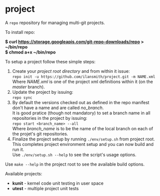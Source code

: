 # project

A `repo` repository for managing multi-git projects.

To install repo:

  **$ curl https://storage.googleapis.com/git-repo-downloads/repo > ~/bin/repo<br>
  $ chmod a+x ~/bin/repo**

To setup a project follow these simple steps:
 1. Create your *project root directory* and from within it issue:<br>
    `repo init -u https://github.com/ilansmith/project.git -m NAME.xml`<br>
    Where *NAME.xml* is one of the project xml definitions within it (on the *master* branch).
 2. Update the project by issuing:<br>
    `repo sync`
 3. By default the versions checked out as defined in the repo manifest don't have a name and are called *no_branch*.<br>
    It is good pratice (though not mandatory) to set a branch name in all repositories in the project by issuing:<br>
    `repo start <branch_name> --all`<br>
    Where *branch_name* is to be the name of the local branch on each of the projet's git repositories.
 4. Finalize the project setup by running `./env/setup.sh` from project root. This completes project environment setup and you can now build and run it.<br>
    Use `./env/setup.sh --help` to see the script's usage options.<br>

Use `make --help` in the project root to see the available build options.

Available projects:
* **kunit** - kernel code unit testing in user space
* **utest** - multiple project unit tests

